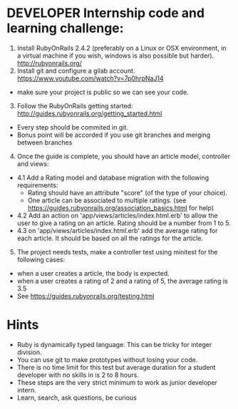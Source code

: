 # DEVELOPER Internship code and learning challenge:

1. Install RubyOnRails 2.4.2 (preferably on a Linux or OSX environment, in a virtual machine if you wish, windows is also possible but harder). http://rubyonrails.org/
2. Install git and configure a gilab account. https://www.youtube.com/watch?v=7p0hrpNaJ14
  * make sure your project is public so we can see your code.
3. Follow the RubyOnRails getting started: http://guides.rubyonrails.org/getting_started.html
  * Every step should be commited in git.
  * Bonus point will be accorded if you use git branches and merging between branches
4. Once the guide is complete, you should have an article model, controller and views:
  * 4.1 Add a Rating model and database migration with the following requirements:
    - Rating should have an attribute "score" (of the type of your choice).
    - One article can be associated to multiple ratings. (see https://guides.rubyonrails.org/association_basics.html for help)
  * 4.2 Add an action on 'app/views/articles/index.html.erb' to allow the user to give a rating on an article. Rating should be a number from 1 to 5.
  * 4.3 on 'app/views/articles/index.html.erb' add the average rating for each article. It should be based on all the ratings for the article.
5. The project needs tests, make a controller test using minitest for the following cases:
  * when a user creates a article, the body is expected.
  * when a user creates a rating of 2 and a rating of 5, the average rating is 3.5
  * See https://guides.rubyonrails.org/testing.html

# Hints

* Ruby is dynamically typed language. This can be tricky for integer division.
* You can use git to make prototypes without losing your code.
* There is no time limit for this test but average duration for a student developer with no skills in is 2 to 8 hours.
* These steps are the very strict minimum to work as junior developer intern.
* Learn, search, ask questions, be curious
